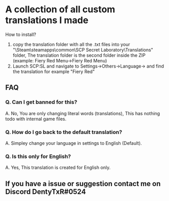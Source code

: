 # A collection of all custom translations I made

How to install?
1. copy the translation folder with all the .txt files into your "\Steam\steamapps\common\SCP Secret Laboratory\Translations" folder, The translation folder is the second folder inside the ZIP (example: Fiery Red Menu->Fiery Red Menu)
2. Launch SCP:SL and navigate to Settings->Others->Language-> and find the translation for example "Fiery Red"


## FAQ

### Q. Can I get banned for this?

A. No, You are only changing literal words (translations), This has nothing todo with internal game files.




### Q. How do I go back to the default translation?

A. Simpley change your language in settings to English (Default).



### Q. Is this only for English?

A. Yes, This translation is created for English only.



## If you have a issue or suggestion contact me on Discord DentyTxR#0524
